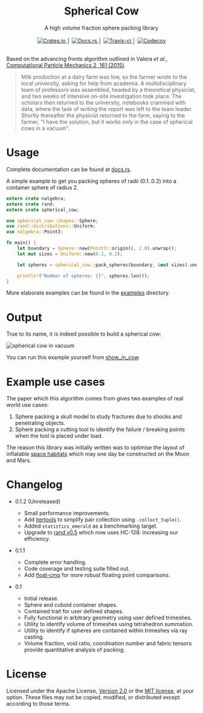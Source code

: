 <h1 align="center">Spherical Cow</h1>

<div align="center">A high volume fraction sphere packing library</div>
<br />
<div align="center">
    <a href="https://crates.io/crates/spherical-cow">
        <img src="https://img.shields.io/crates/v/spherical-cow.svg" alt="Crates.io" />
    </a>
    │
    <a href="https://docs.rs/spherical-cow/">
        <img src="https://img.shields.io/badge/api-documentation-blue.svg" alt="Docs.rs" />
    </a>
    │
    <a href="https://travis-ci.org/Libbum/spherical-cow">
        <img src="https://travis-ci.org/Libbum/spherical-cow.svg?branch=master" alt="Travis-ci" />
    </a>
    │
    <a href="https://codecov.io/gh/Libbum/spherical-cow">
        <img src="https://codecov.io/gh/Libbum/spherical-cow/branch/master/graph/badge.svg" alt="Codecov" />
    </a>
</div>
<br />

Based on the advancing fronts algorithm outlined in Valera *et al.*, [Computational Particle Mechanics 2, 161 (2015)](https://doi.org/10.1007/s40571-015-0045-8).

> Milk production at a dairy farm was low, so the farmer wrote to the local university, asking for help from academia.
> A multidisciplinary team of professors was assembled, headed by a theoretical physicist, and two weeks of intensive on-site investigation took place.
> The scholars then returned to the university, notebooks crammed with data, where the task of writing the report was left to the team leader.
> Shortly thereafter the physicist returned to the farm, saying to the farmer, "I have the solution, but it works only in the case of spherical cows in a vacuum".

# Usage

Complete documentation can be found at [docs.rs](https://docs.rs/spherical-cow/).

A simple example to get you packing spheres of radii (0.1..0.2) into a container sphere of radius 2.
```rust
extern crate nalgebra;
extern crate rand;
extern crate spherical_cow;

use spherical_cow::shapes::Sphere;
use rand::distributions::Uniform;
use nalgebra::Point3;

fn main() {
    let boundary = Sphere::new(Point3::origin(), 2.0).unwrap();
    let mut sizes = Uniform::new(0.1, 0.2);

    let spheres = spherical_cow::pack_spheres(boundary, &mut sizes).unwrap();

    println!("Number of spheres: {}", spheres.len());
}
```

More elaborate examples can be found in the [examples](examples/) directory.

# Output

True to its name, it is indeed possible to build a spherical cow:

![spherical cow in vacuum](https://github.com/Libbum/spherical-cow/blob/master/examples/objects/cow_output.jpg?raw=true)

You can run this example yourself from [show_in_cow](examples/show_in_cow.rs).

# Example use cases

The paper which this algorithm comes from gives two examples of real world use cases:

1. Sphere packing a skull model to study fractures due to shocks and penetrating objects.
2. Sphere packing a cutting tool to identify the failure / breaking points when the tool is placed under load.

The reason this library was initially written was to optimise the layout of inflatable [space habitats](https://github.com/Libbum/space-habitats) which may one day be constructed on the Moon and Mars.

# Changelog

- 0.1.2 (Unreleased)

  - Small performance improvements.
  - Add [itertools](https://github.com/bluss/rust-itertools) to simplify pair collection using `.collect_tuple()`.
  - Added `statistics_emerald` as a benchmarking target.
  - Upgrade to [rand v0.5](https://github.com/rust-lang-nursery/rand) which now uses HC-128: increasing our efficiency.

- 0.1.1

  - Complete error handling.
  - Code coverage and testing suite filled out.
  - Add [float-cmp](https://github.com/mikedilger/float-cmp) for more robust floating point comparisons.

- 0.1

  - Initial release.
  - Sphere and cuboid container shapes.
  - Contained trait for user defined shapes.
  - Fully functional in arbitrary geometry using user defined trimeshes.
  - Utility to identify volume of trimeshes using tetrahedron summation.
  - Utility to identify if spheres are contained within trimeshes via ray casting.
  - Volume fraction, void ratio, coordination number and fabric tensors provide quantitative analysis of packing.

# License

Licensed under the Apache License, [Version 2.0](http://www.apache.org/licenses/LICENSE-2.0) or the [MIT license](http://opensource.org/licenses/MIT), at your option.
These files may not be copied, modified, or distributed except according to those terms.
